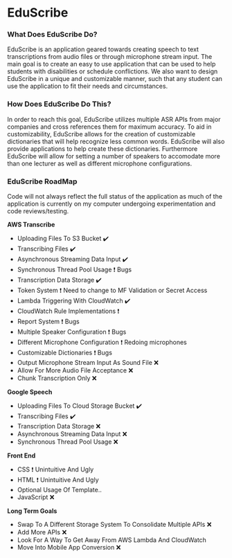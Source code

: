 # EduScribe

### What Does EduScribe Do?

EduScribe is an application geared towards creating speech to text 
transcriptions from audio files or through microphone stream input. 
The main goal is to create an easy to use application that can be used 
to help students with disabilities or schedule conflictions. 
We also want to design EduScribe in a unique and customizable manner, 
such that any student can use the application to fit their needs and 
circumstances.

### How Does EduScribe Do This?

In order to reach this goal, EduScribe utilizes multiple ASR APIs from
major companies and cross references them for maximum accuracy. 
To aid in customizability, EduScribe allows for the creation
of customizable dictionaries that will help recognize less common words.
EduScribe will also provide applications to help create these dictionaries. 
Furthermore EduScribe will allow for setting a number of speakers
to accomodate more than one lecturer as well as different microphone configurations.

### EduScribe RoadMap

Code will not always reflect the full status of the application as much of the
application is currently on my computer undergoing experimentation and
code reviews/testing.

**AWS Transcribe**
- Uploading Files To S3 Bucket :heavy_check_mark:
- Transcribing Files :heavy_check_mark:
- Asynchronous Streaming Data Input :heavy_check_mark:
- Synchronous Thread Pool Usage :heavy_exclamation_mark: Bugs
- Transcription Data Storage :heavy_check_mark:
- Token System :heavy_exclamation_mark: Need to change to MF Validation or Secret Access
- Lambda Triggering With CloudWatch :heavy_check_mark:
- CloudWatch Rule Implementations :heavy_exclamation_mark:
- Report System :heavy_exclamation_mark: Bugs
- Multiple Speaker Configuration :heavy_exclamation_mark: Bugs
- Different Microphone Configuration :heavy_exclamation_mark: Redoing microphones
- Customizable Dictionaries :heavy_exclamation_mark: Bugs
- Output Microphone Stream Input As Sound File :x:
- Allow For More Audio File Acceptance :x:
- Chunk Transcription Only :x:


**Google Speech**
- Uploading Files To Cloud Storage Bucket :heavy_check_mark:
- Transcribing Files :heavy_check_mark:
- Transcription Data Storage :x:
- Asynchronous Streaming Data Input :x:
- Synchronous Thread Pool Usage :x:

**Front End**
- CSS :heavy_exclamation_mark: Unintuitive And Ugly
- HTML :heavy_exclamation_mark: Unintuitive And Ugly
 - Optional Usage Of Template..
- JavaScript :x:

**Long Term Goals**
- Swap To A Different Storage System To Consolidate Multiple APIs :x:
- Add More APIs :x:
- Look For A Way To Get Away From AWS Lambda And CloudWatch
- Move Into Mobile App Conversion :x:
